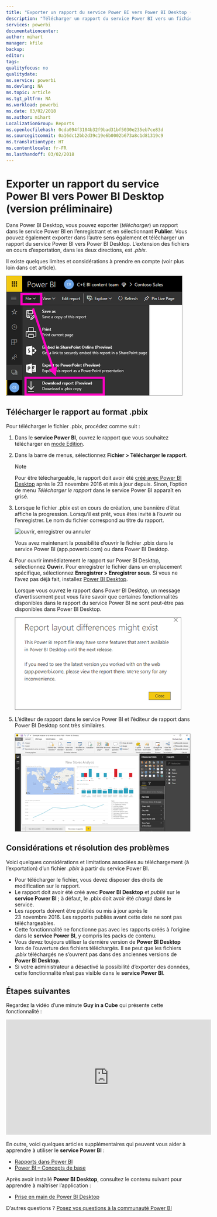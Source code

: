 ```yaml
---
title: "Exporter un rapport du service Power BI vers Power BI Desktop (préversion)"
description: "Télécharger un rapport du service Power BI vers un fichier Power BI Desktop"
services: powerbi
documentationcenter: 
author: mihart
manager: kfile
backup: 
editor: 
tags: 
qualityfocus: no
qualitydate: 
ms.service: powerbi
ms.devlang: NA
ms.topic: article
ms.tgt_pltfrm: NA
ms.workload: powerbi
ms.date: 03/02/2018
ms.author: mihart
LocalizationGroup: Reports
ms.openlocfilehash: 0cda094f3104b32f9bad31bf5030e235eb7ce83d
ms.sourcegitcommit: 0a16dc12bb2d39c19e6b0002b673a8c1d81319c9
ms.translationtype: HT
ms.contentlocale: fr-FR
ms.lasthandoff: 03/02/2018
---
```

# <a name="export-a-report-from-power-bi-service-to-desktop-preview"></a>Exporter un rapport du service Power BI vers Power BI Desktop (version préliminaire)
Dans Power BI Desktop, vous pouvez exporter (*télécharger*) un rapport dans le service Power BI en l’enregistrant et en sélectionnant **Publier**. Vous pouvez également exporter dans l’autre sens également et télécharger un rapport du service Power BI vers Power BI Desktop. L’extension des fichiers en cours d’exportation, dans les deux directions, est *.pbix*.

Il existe quelques limites et considérations à prendre en compte (voir plus loin dans cet article).

![Liste déroulante de fichiers](media/service-export-to-pbix/power-bi-file-export.png)

## <a name="download-the-report-as-a-pbix"></a>Télécharger le rapport au format .pbix
Pour télécharger le fichier .pbix, procédez comme suit :

1. Dans le **service Power BI**, ouvrez le rapport que vous souhaitez télécharger en [mode Edition](service-reading-view-and-editing-view.md).
2. Dans la barre de menus, sélectionnez **Fichier > Télécharger le rapport**.
   
   > [!NOTE]
   > Pour être téléchargeable, le rapport doit avoir été [créé avec Power BI Desktop](guided-learning/publishingandsharing.yml#step-2) après le 23 novembre 2016 et mis à jour depuis. Sinon, l’option de menu *Télécharger le rapport* dans le service Power BI apparaît en grisé.
   > 
   > 
3. Lorsque le fichier .pbix est en cours de création, une bannière d’état affiche la progression. Lorsqu’il est prêt, vous êtes invité à l’ouvrir ou l’enregistrer. Le nom du fichier correspond au titre du rapport.
   
    ![ouvrir, enregistrer ou annuler](media/service-export-to-pbix/power-bi-save-pbix.png)
   
    Vous avez maintenant la possibilité d’ouvrir le fichier .pbix dans le service Power BI (app.powerbi.com) ou dans Power BI Desktop.     
4. Pour ouvrir immédiatement le rapport sur Power BI Desktop, sélectionnez **Ouvrir**. Pour enregistrer le fichier dans un emplacement spécifique, sélectionnez **Enregistrer > Enregistrer sous**. Si vous ne l’avez pas déjà fait, installez [Power BI Desktop](desktop-get-the-desktop.md).
   
    Lorsque vous ouvrez le rapport dans Power BI Desktop, un message d’avertissement peut vous faire savoir que certaines fonctionnalités disponibles dans le rapport du service Power BI ne sont peut-être pas disponibles dans Power BI Desktop.
   
    ![boîte de dialogue d’avertissement](media/service-export-to-pbix/power-bi-export-to-pbix_2.png)

5. L’éditeur de rapport dans le service Power BI et l’éditeur de rapport dans Power BI Desktop sont très similaires.  
   
    ![éditeur de rapport Desktop](media/service-export-to-pbix/power-bi-desktop.png)

## <a name="considerations-and-troubleshooting"></a>Considérations et résolution des problèmes
Voici quelques considérations et limitations associées au téléchargement (à l’exportation) d’un fichier *.pbix* à partir du service Power BI.

* Pour télécharger le fichier, vous devez disposer des droits de modification sur le rapport.
* Le rapport doit avoir été créé avec **Power BI Desktop** et *publié* sur le **service Power BI** ; à défaut, le .pbix doit avoir été *chargé* dans le service.
* Les rapports doivent être publiés ou mis à jour après le 23 novembre 2016. Les rapports publiés avant cette date ne sont pas téléchargeables.
* Cette fonctionnalité ne fonctionne pas avec les rapports créés à l’origine dans le **service Power BI**, y compris les packs de contenu.
* Vous devez toujours utiliser la dernière version de **Power BI Desktop** lors de l’ouverture des fichiers téléchargés. Il se peut que les fichiers *.pbix* téléchargés ne s’ouvrent pas dans des anciennes versions de **Power BI Desktop**.
* Si votre administrateur a désactivé la possibilité d’exporter des données, cette fonctionnalité n’est pas visible dans le **service Power BI**.

## <a name="next-steps"></a>Étapes suivantes
Regardez la vidéo d’une minute **Guy in a Cube** qui présente cette fonctionnalité :

<iframe width="560" height="315" src="https://www.youtube.com/embed/ymWqU5jiUl0" frameborder="0" allowfullscreen></iframe>

En outre, voici quelques articles supplémentaires qui peuvent vous aider à apprendre à utiliser le **service Power BI** :

* [Rapports dans Power BI](service-reports.md)
* [Power BI – Concepts de base](service-basic-concepts.md)

Après avoir installé **Power BI Desktop**, consultez le contenu suivant pour apprendre à maîtriser l’application :

* [Prise en main de Power BI Desktop](desktop-getting-started.md)

D’autres questions ? [Posez vos questions à la communauté Power BI](http://community.powerbi.com/)   

